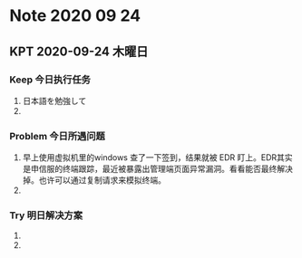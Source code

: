 # Note 2020 09 24

## KPT 2020-09-24 木曜日

### Keep 今日执行任务
1. 日本語を勉強して
2. 

### Problem 今日所遇问题
1.  早上使用虚拟机里的windows 查了一下签到，结果就被 EDR 盯上。EDR其实是申信服的终端跟踪，最近被暴露出管理端页面异常漏洞。看看能否最终解决掉。也许可以通过复制请求来模拟终端。
2. 

### Try 明日解决方案
1. 
2. 